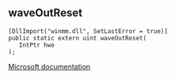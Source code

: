 ## waveOutReset

```
[DllImport("winmm.dll", SetLastError = true)]
public static extern uint waveOutReset(
   IntPtr hwo
);
```

[Microsoft documentation](link_to_documentation)
